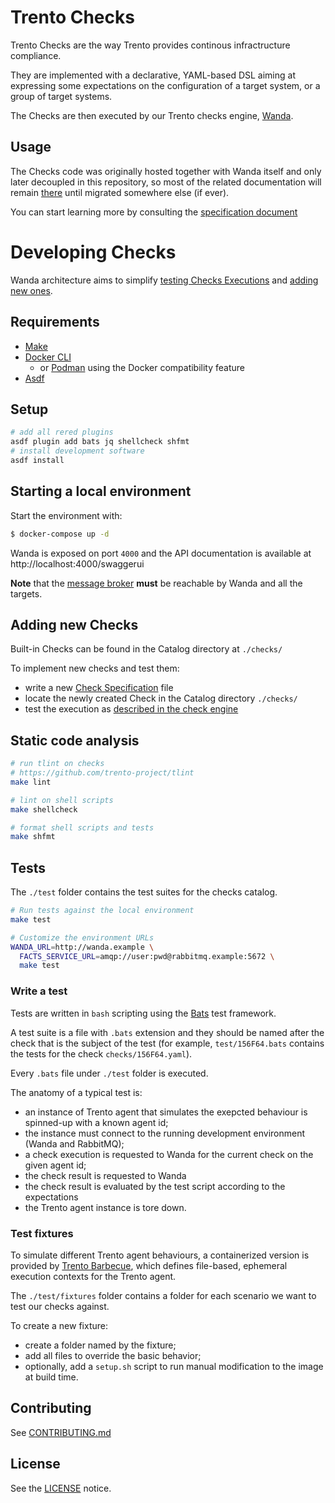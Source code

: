 # Trento Checks

Trento Checks are the way Trento provides continous infractructure compliance.

They are implemented with a declarative, YAML-based DSL aiming at expressing some expectations on the configuration of a target system, or a group of target systems.

The Checks are then executed by our Trento checks engine, [Wanda](https://github.com/trento-project/wanda).

## Usage

The Checks code was originally hosted together with Wanda itself and only later decoupled in this repository, so most of the related documentation will remain [there](https://github.com/trento-project/wanda/blob/main/guides/) until migrated somewhere else (if ever).

You can start learning more by consulting the [specification document](https://github.com/trento-project/wanda/blob/main/guides/specification.md)
# Developing Checks

Wanda architecture aims to simplify [testing Checks Executions](https://github.com/trento-project/wanda/blob/main/README.md#testing-executions) and [adding new ones](#adding-new-checks).

## Requirements

* [Make](https://www.gnu.org/software/make/manual/make.html)
* [Docker CLI](https://www.docker.com/products/cli/)
  * or [Podman](https://podman-desktop.io/docs/migrating-from-docker/managing-docker-compatibility) using the Docker compatibility feature
* [Asdf](https://asdf-vm.com/guide/getting-started.html)

## Setup

```sh
# add all rered plugins
asdf plugin add bats jq shellcheck shfmt
# install development software
asdf install
```

## Starting a local environment

Start the environment with:

```bash
$ docker-compose up -d
```

Wanda is exposed on port `4000` and the API documentation is available at http://localhost:4000/swaggerui

**Note** that the [message broker](https://www.rabbitmq.com/) **must** be reachable by Wanda and all the targets.

## Adding new Checks

Built-in Checks can be found in the Catalog directory at `./checks/`

To implement new checks and test them:

- write a new [Check Specification](https://github.com/trento-project/wanda/blob/main/guides/specification.md) file
- locate the newly created Check in the Catalog directory `./checks/`
- test the execution as [described in the check engine](https://github.com/trento-project/wanda/blob/main/README.md#testing-executions)

## Static code analysis

```sh
# run tlint on checks
# https://github.com/trento-project/tlint
make lint

# lint on shell scripts
make shellcheck

# format shell scripts and tests
make shfmt
```

## Tests

The `./test` folder contains the test suites for the checks catalog.

```sh
# Run tests against the local environment
make test

# Customize the environment URLs
WANDA_URL=http://wanda.example \
  FACTS_SERVICE_URL=amqp://user:pwd@rabbitmq.example:5672 \
  make test
```

### Write a test

Tests are written in `bash` scripting using the [Bats](https://bats-core.readthedocs.io/en/stable/) test framework. 

A test suite is a file with `.bats` extension and they should be named after the check that is the subject of the test (for example, `test/156F64.bats` contains the tests for the check `checks/156F64.yaml`).

Every `.bats` file under `./test` folder is executed.

The anatomy of a typical test is:
* an instance of Trento agent that simulates the exepcted behaviour is spinned-up with a known agent id;
* the instance must connect to the running development environment (Wanda and RabbitMQ);
* a check execution is requested to Wanda for the current check on the given agent id;
* the check result is requested to Wanda
* the check result is evaluated by the test script according to the expectations
* the Trento agent instance is tore down.

### Test fixtures

To simulate different Trento agent behaviours, a containerized version is provided by [Trento Barbecue](https://github.com/trento-project/barbecue), which defines file-based, ephemeral execution contexts for the Trento agent.

The `./test/fixtures` folder contains a folder for each scenario we want to test our checks against. 

To create a new fixture:
* create a folder named by the fixture;
* add all files to override the basic behavior;
* optionally, add a `setup.sh` script to run manual modification to the image at build time.


## Contributing

See [CONTRIBUTING.md](CONTRIBUTING.md)

## License

See the [LICENSE](LICENSE) notice.
